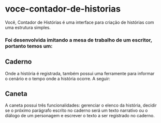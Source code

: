# voce-contador-de-historias
Você, Contador de Histórias é uma interface para criação de histórias com uma estrutura simples.
### Foi desenvolvida imitando a mesa de trabalho de um escritor, portanto temos um:
## Caderno
Onde a história é registrada, também possui uma ferramente para informar o cenário e o tempo onde a história ocorre. A seguir:
## Caneta
A caneta possui três funcionalidades: gerenciar o elenco da história, decidir se o próximo parágrafo escrito no caderno será um texto narrativo ou o diálogo de um personagem e escrever o texto a ser registrado no caderno.
